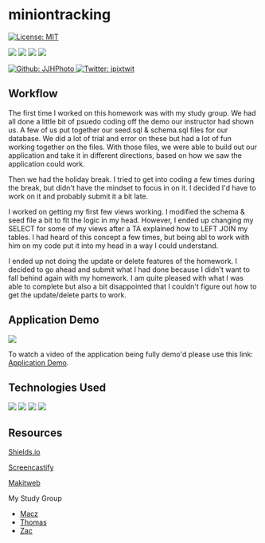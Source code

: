 # miniontracking

[![License: MIT](https://img.shields.io/badge/License-MIT-yellow.svg)](https://opensource.org/licenses/MIT)

<p>
    <img src="https://img.shields.io/github/repo-size/JJHPhoto/miniontracking" />
    <img src="https://img.shields.io/github/languages/top/JJHPhoto/miniontracking"  />
    <img src="https://img.shields.io/github/issues/JJHPhoto/miniontracking" />
    <img src="https://img.shields.io/github/last-commit/JJHPhoto/miniontracking" >
</p>
<p>
    <a href="https://github.com/JJHPhoto">
        <img alt="Github: JJHPhoto" src="https://img.shields.io/github/followers/JJHPhoto ?style=social" target="_blank" />
    </a>
    <a href="https://twitter.com/jpixtwit">
        <img alt="Twitter: jpixtwit" src="https://img.shields.io/twitter/follow/jpixtwit.svg?style=social" target="_blank" />
    </a>
</p>

## Workflow

The first time I worked on this homework was with my study group. We had all done a little bit of psuedo coding off the demo our instructor had shown us. A few of us put together our seed.sql & schema.sql files for our database. We did a lot of trial and error on these but had a lot of fun working together on the files. With those files, we were able to build out our application and take it in different directions, based on how we saw the application could work.

Then we had the holiday break. I tried to get into coding a few times during the break, but didn't have the mindset to focus in on it. I decided I'd have to work on it and probably submit it a bit late.

I worked on getting my first few views working. I modified the schema & seed file a bit to fit the logic in my head. However, I ended up changing my SELECT for some of my views after a TA explained how to LEFT JOIN my tables. I had heard of this concept a few times, but being abl to work with him on my code put it into my head in a way I could understand.

I ended up not doing the update or delete features of the homework. I decided to go ahead and submit what I had done because I didn't want to fall behind again with my homework. I am quite pleased with what I was able to complete but also a bit disappointed that I couldn't figure out how to get the update/delete parts to work.

## Application Demo

![](appDemo.gif)

To watch a video of the application being fully demo'd please use this link: [Application Demo](https://drive.google.com/file/d/1TS1DISiWTDDt6WIFfIU3zngjXzDP-ToW/view).

## Technologies Used

<p>
  <img src="https://img.shields.io/badge/Javascript-yellow" />
  <img src="https://img.shields.io/badge/-node.js-green" />
  <img src="https://img.shields.io/badge/-inquirer-red" >
  <img src="https://img.shields.io/badge/-mysql-lightgrey" />

</p>

## Resources

[Shields.io](https://shields.io/)

[Screencastify](https://www.screencastify.com/)

[Makitweb](https://makitweb.com/how-to-use-order-by-with-multiple-columns-in-mysql/#:~:text=This%20sorts%20your%20MySQL%20table,change%20using%20ASC%20or%20DESC%20.&text=SELECT%20*%20FROM%20%5Btable%2Dname,ASC%7CDESC%5D%2C..)

My Study Group

- [Macz](https://github.com/macz-norton)
- [Thomas](https://github.com/Tskading)
- [Zac](https://github.com/themancalledzac)

